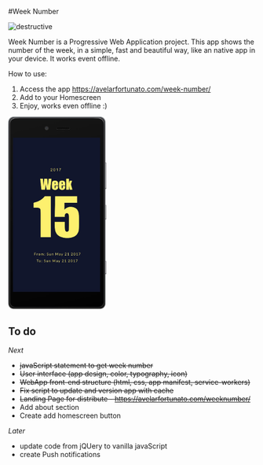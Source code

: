 #Week Number

![destructive](https://img.shields.io/badge/Version-v2.0.1-blue.svg?style=flat)

Week Number is a Progressive Web Application project. This app shows the number of the week, in a simple, fast and beautiful way, like an native app in your device. It works event offline.

How to use:
1. Access the app https://avelarfortunato.com/week-number/
2. Add to your Homescreen
3. Enjoy, works even offline :)

<img src="https://github.com/Avelar/week-number/blob/master/img/week-number-pwa.jpg" width="200" />

## To do
*Next*
- ~~javaScript statement to get week number~~
- ~~User interface (app design, color, typography, icon)~~
- ~~WebApp front-end structure (html, css, app manifest, service-workers)~~
- ~~Fix script to update and version app with cache~~
- ~~Landing Page for distribute - https://avelarfortunato.com/weeknumber/~~
- Add about section
- Create add homescreen button

*Later*
- update code from jQUery to vanilla javaScript
- create Push notifications

